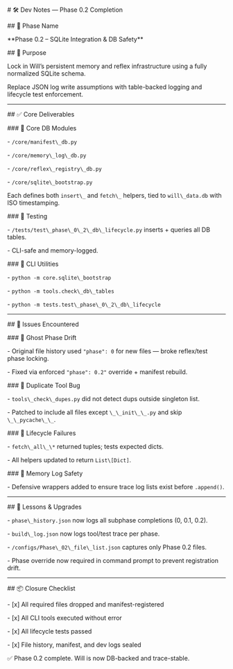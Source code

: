 \# 🛠️ Dev Notes — Phase 0.2 Completion



\## 🧱 Phase Name

\*\*Phase 0.2 – SQLite Integration \& DB Safety\*\*



\## 🧠 Purpose

Lock in Will’s persistent memory and reflex infrastructure using a fully normalized SQLite schema.  

Replace JSON log write assumptions with table-backed logging and lifecycle test enforcement.



---



\## ✅ Core Deliverables



\### 🧱 Core DB Modules

\- `/core/manifest\_db.py`

\- `/core/memory\_log\_db.py`

\- `/core/reflex\_registry\_db.py`

\- `/core/sqlite\_bootstrap.py`



Each defines both `insert\_` and `fetch\_` helpers, tied to `will\_data.db` with ISO timestamping.



\### 🧪 Testing

\- `/tests/test\_phase\_0\_2\_db\_lifecycle.py` inserts + queries all DB tables.

\- CLI-safe and memory-logged.



\### 🧰 CLI Utilities

\- `python -m core.sqlite\_bootstrap`

\- `python -m tools.check\_db\_tables`

\- `python -m tests.test\_phase\_0\_2\_db\_lifecycle`



---



\## 🚨 Issues Encountered



\### 🧟 Ghost Phase Drift

\- Original file history used `"phase": 0` for new files — broke reflex/test phase locking.

\- Fixed via enforced `"phase": 0.2"` override + manifest rebuild.



\### 🔁 Duplicate Tool Bug

\- `tools\_check\_dupes.py` did not detect dups outside singleton list.

\- Patched to include all files except `\_\_init\_\_.py` and skip `\_\_pycache\_\_`.



\### 🧪 Lifecycle Failures

\- `fetch\_all\_\*` returned tuples; tests expected dicts.

\- All helpers updated to return `List\[Dict]`.



\### 🧠 Memory Log Safety

\- Defensive wrappers added to ensure trace log lists exist before `.append()`.



---



\## 🧭 Lessons \& Upgrades



\- `phase\_history.json` now logs all subphase completions (0, 0.1, 0.2).

\- `build\_log.json` now logs tool/test trace per phase.

\- `/configs/Phase\_02\_file\_list.json` captures only Phase 0.2 files.

\- Phase override now required in command prompt to prevent registration drift.



---



\## 📦 Closure Checklist



\- \[x] All required files dropped and manifest-registered

\- \[x] All CLI tools executed without error

\- \[x] All lifecycle tests passed

\- \[x] File history, manifest, and dev logs sealed



✅ Phase 0.2 complete. Will is now DB-backed and trace-stable.



